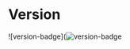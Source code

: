 # Version

![version-badge](![version-badge](https://img.shields.io/badge/version-2017--2018-ff69b4.svg?link=https://github.com/uamakernyc/grading-policy)